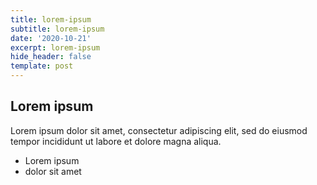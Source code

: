 ```yaml
---
title: lorem-ipsum
subtitle: lorem-ipsum
date: '2020-10-21'
excerpt: lorem-ipsum
hide_header: false
template: post
---
```

## Lorem ipsum
Lorem ipsum dolor sit amet, consectetur adipiscing elit, sed do eiusmod tempor incididunt ut labore et dolore magna aliqua.
- Lorem ipsum
- dolor sit amet
